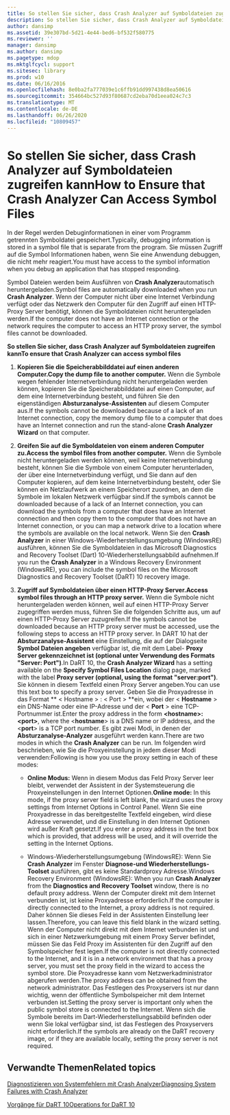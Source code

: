 ```yaml
---
title: So stellen Sie sicher, dass Crash Analyzer auf Symboldateien zugreifen kann
description: So stellen Sie sicher, dass Crash Analyzer auf Symboldateien zugreifen kann
author: dansimp
ms.assetid: 39e307bd-5d21-4e44-bed6-bf532f580775
ms.reviewer: ''
manager: dansimp
ms.author: dansimp
ms.pagetype: mdop
ms.mktglfcycl: support
ms.sitesec: library
ms.prod: w10
ms.date: 06/16/2016
ms.openlocfilehash: 8e0ba2fa777039e1c6ffb91dd997438d8ea50616
ms.sourcegitcommit: 354664bc527d93f80687cd2eba70d1eea024c7c3
ms.translationtype: MT
ms.contentlocale: de-DE
ms.lasthandoff: 06/26/2020
ms.locfileid: "10809457"
---
```

# <span data-ttu-id="88bbd-103">So stellen Sie sicher, dass Crash Analyzer auf Symboldateien zugreifen kann</span><span class="sxs-lookup"><span data-stu-id="88bbd-103">How to Ensure that Crash Analyzer Can Access Symbol Files</span></span>


<span data-ttu-id="88bbd-104">In der Regel werden Debuginformationen in einer vom Programm getrennten Symboldatei gespeichert.</span><span class="sxs-lookup"><span data-stu-id="88bbd-104">Typically, debugging information is stored in a symbol file that is separate from the program.</span></span> <span data-ttu-id="88bbd-105">Sie müssen Zugriff auf die Symbol Informationen haben, wenn Sie eine Anwendung debuggen, die nicht mehr reagiert.</span><span class="sxs-lookup"><span data-stu-id="88bbd-105">You must have access to the symbol information when you debug an application that has stopped responding.</span></span>

<span data-ttu-id="88bbd-106">Symbol Dateien werden beim Ausführen von **Crash Analyzer**automatisch heruntergeladen.</span><span class="sxs-lookup"><span data-stu-id="88bbd-106">Symbol files are automatically downloaded when you run **Crash Analyzer**.</span></span> <span data-ttu-id="88bbd-107">Wenn der Computer nicht über eine Internet Verbindung verfügt oder das Netzwerk den Computer für den Zugriff auf einen HTTP-Proxy Server benötigt, können die Symboldateien nicht heruntergeladen werden.</span><span class="sxs-lookup"><span data-stu-id="88bbd-107">If the computer does not have an Internet connection or the network requires the computer to access an HTTP proxy server, the symbol files cannot be downloaded.</span></span>

**<span data-ttu-id="88bbd-108">So stellen Sie sicher, dass Crash Analyzer auf Symboldateien zugreifen kann</span><span class="sxs-lookup"><span data-stu-id="88bbd-108">To ensure that Crash Analyzer can access symbol files</span></span>**

1.  **<span data-ttu-id="88bbd-109">Kopieren Sie die Speicherabbilddatei auf einen anderen Computer.</span><span class="sxs-lookup"><span data-stu-id="88bbd-109">Copy the dump file to another computer.</span></span>** <span data-ttu-id="88bbd-110">Wenn die Symbole wegen fehlender Internetverbindung nicht heruntergeladen werden können, kopieren Sie die Speicherabbilddatei auf einen Computer, auf dem eine Internetverbindung besteht, und führen Sie den eigenständigen **Absturzanalyse-Assistenten** auf diesem Computer aus.</span><span class="sxs-lookup"><span data-stu-id="88bbd-110">If the symbols cannot be downloaded because of a lack of an Internet connection, copy the memory dump file to a computer that does have an Internet connection and run the stand-alone **Crash Analyzer Wizard** on that computer.</span></span>

2.  **<span data-ttu-id="88bbd-111">Greifen Sie auf die Symboldateien von einem anderen Computer zu.</span><span class="sxs-lookup"><span data-stu-id="88bbd-111">Access the symbol files from another computer.</span></span>** <span data-ttu-id="88bbd-112">Wenn die Symbole nicht heruntergeladen werden können, weil keine Internetverbindung besteht, können Sie die Symbole von einem Computer herunterladen, der über eine Internetverbindung verfügt, und Sie dann auf den Computer kopieren, auf dem keine Internetverbindung besteht, oder Sie können ein Netzlaufwerk an einem Speicherort zuordnen, an dem die Symbole im lokalen Netzwerk verfügbar sind.</span><span class="sxs-lookup"><span data-stu-id="88bbd-112">If the symbols cannot be downloaded because of a lack of an Internet connection, you can download the symbols from a computer that does have an Internet connection and then copy them to the computer that does not have an Internet connection, or you can map a network drive to a location where the symbols are available on the local network.</span></span> <span data-ttu-id="88bbd-113">Wenn Sie den **Crash Analyzer** in einer Windows-Wiederherstellungsumgebung (WindowsRE) ausführen, können Sie die Symboldateien in das Microsoft Diagnostics and Recovery Toolset (Dart) 10-Wiederherstellungsabbild aufnehmen.</span><span class="sxs-lookup"><span data-stu-id="88bbd-113">If you run the **Crash Analyzer** in a Windows Recovery Environment (WindowsRE), you can include the symbol files on the Microsoft Diagnostics and Recovery Toolset (DaRT) 10 recovery image.</span></span>

3.  **<span data-ttu-id="88bbd-114">Zugriff auf Symboldateien über einen HTTP-Proxy Server.</span><span class="sxs-lookup"><span data-stu-id="88bbd-114">Access symbol files through an HTTP proxy server.</span></span>** <span data-ttu-id="88bbd-115">Wenn die Symbole nicht heruntergeladen werden können, weil auf einen HTTP-Proxy Server zugegriffen werden muss, führen Sie die folgenden Schritte aus, um auf einen HTTP-Proxy Server zuzugreifen.</span><span class="sxs-lookup"><span data-stu-id="88bbd-115">If the symbols cannot be downloaded because an HTTP proxy server must be accessed, use the following steps to access an HTTP proxy server.</span></span> <span data-ttu-id="88bbd-116">In DART 10 hat der **Absturzanalyse-Assistent** eine Einstellung, die auf der Dialogseite **Symbol Dateien angeben** verfügbar ist, die mit dem Label- **Proxy Server gekennzeichnet ist (optional unter Verwendung des Formats "Server: Port")**.</span><span class="sxs-lookup"><span data-stu-id="88bbd-116">In DaRT 10, the **Crash Analyzer Wizard** has a setting available on the **Specify Symbol Files Location** dialog page, marked with the label **Proxy server (optional, using the format "server:port")**.</span></span> <span data-ttu-id="88bbd-117">Sie können in diesem Textfeld einen Proxy Server angeben.</span><span class="sxs-lookup"><span data-stu-id="88bbd-117">You can use this text box to specify a proxy server.</span></span> <span data-ttu-id="88bbd-118">Geben Sie die Proxyadresse in das Format \*\* &lt; Hostname &gt; : &lt; Port &gt; \*\*ein, wobei der &lt; **Hostname** &gt; ein DNS-Name oder eine IP-Adresse und der &lt; **Port** &gt; eine TCP-Portnummer ist.</span><span class="sxs-lookup"><span data-stu-id="88bbd-118">Enter the proxy address in the form **&lt;hostname&gt;:&lt;port&gt;**, where the &lt;**hostname**&gt; is a DNS name or IP address, and the &lt;**port**&gt; is a TCP port number.</span></span> <span data-ttu-id="88bbd-119">Es gibt zwei Modi, in denen der **Absturzanalyse-Analyzer** ausgeführt werden kann.</span><span class="sxs-lookup"><span data-stu-id="88bbd-119">There are two modes in which the **Crash Analyzer** can be run.</span></span> <span data-ttu-id="88bbd-120">Im folgenden wird beschrieben, wie Sie die Proxyeinstellung in jedem dieser Modi verwenden:</span><span class="sxs-lookup"><span data-stu-id="88bbd-120">Following is how you use the proxy setting in each of these modes:</span></span>

    -   <span data-ttu-id="88bbd-121">**Online Modus:** Wenn in diesem Modus das Feld Proxy Server leer bleibt, verwendet der Assistent in der Systemsteuerung die Proxyeinstellungen in den Internet Optionen.</span><span class="sxs-lookup"><span data-stu-id="88bbd-121">**Online mode:** In this mode, if the proxy server field is left blank, the wizard uses the proxy settings from Internet Options in Control Panel.</span></span> <span data-ttu-id="88bbd-122">Wenn Sie eine Proxyadresse in das bereitgestellte Textfeld eingeben, wird diese Adresse verwendet, und die Einstellung in den Internet Optionen wird außer Kraft gesetzt.</span><span class="sxs-lookup"><span data-stu-id="88bbd-122">If you enter a proxy address in the text box which is provided, that address will be used, and it will override the setting in the Internet Options.</span></span>

    -   <span data-ttu-id="88bbd-123">Windows-Wiederherstellungsumgebung (WindowsRE): Wenn Sie **Crash Analyzer** im Fenster **Diagnose-und Wiederherstellungs-Toolset** ausführen, gibt es keine Standardproxy Adresse.</span><span class="sxs-lookup"><span data-stu-id="88bbd-123">Windows Recovery Environment (WindowsRE): When you run **Crash Analyzer** from the **Diagnostics and Recovery Toolset** window, there is no default proxy address.</span></span> <span data-ttu-id="88bbd-124">Wenn der Computer direkt mit dem Internet verbunden ist, ist keine Proxyadresse erforderlich.</span><span class="sxs-lookup"><span data-stu-id="88bbd-124">If the computer is directly connected to the Internet, a proxy address is not required.</span></span> <span data-ttu-id="88bbd-125">Daher können Sie dieses Feld in der Assistenten Einstellung leer lassen.</span><span class="sxs-lookup"><span data-stu-id="88bbd-125">Therefore, you can leave this field blank in the wizard setting.</span></span> <span data-ttu-id="88bbd-126">Wenn der Computer nicht direkt mit dem Internet verbunden ist und sich in einer Netzwerkumgebung mit einem Proxy Server befindet, müssen Sie das Feld Proxy im Assistenten für den Zugriff auf den Symbolspeicher fest legen.</span><span class="sxs-lookup"><span data-stu-id="88bbd-126">If the computer is not directly connected to the Internet, and it is in a network environment that has a proxy server, you must set the proxy field in the wizard to access the symbol store.</span></span> <span data-ttu-id="88bbd-127">Die Proxyadresse kann vom Netzwerkadministrator abgerufen werden.</span><span class="sxs-lookup"><span data-stu-id="88bbd-127">The proxy address can be obtained from the network administrator.</span></span> <span data-ttu-id="88bbd-128">Das Festlegen des Proxyservers ist nur dann wichtig, wenn der öffentliche Symbolspeicher mit dem Internet verbunden ist.</span><span class="sxs-lookup"><span data-stu-id="88bbd-128">Setting the proxy server is important only when the public symbol store is connected to the Internet.</span></span> <span data-ttu-id="88bbd-129">Wenn sich die Symbole bereits im Dart-Wiederherstellungsabbild befinden oder wenn Sie lokal verfügbar sind, ist das Festlegen des Proxyservers nicht erforderlich.</span><span class="sxs-lookup"><span data-stu-id="88bbd-129">If the symbols are already on the DaRT recovery image, or if they are available locally, setting the proxy server is not required.</span></span>

## <span data-ttu-id="88bbd-130">Verwandte Themen</span><span class="sxs-lookup"><span data-stu-id="88bbd-130">Related topics</span></span>


[<span data-ttu-id="88bbd-131">Diagnostizieren von Systemfehlern mit Crash Analyzer</span><span class="sxs-lookup"><span data-stu-id="88bbd-131">Diagnosing System Failures with Crash Analyzer</span></span>](diagnosing-system-failures-with-crash-analyzer-dart-10.md)

[<span data-ttu-id="88bbd-132">Vorgänge für DaRT 10</span><span class="sxs-lookup"><span data-stu-id="88bbd-132">Operations for DaRT 10</span></span>](operations-for-dart-10.md)

 

 





